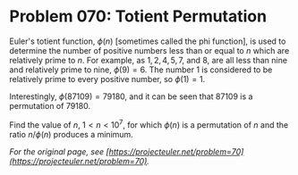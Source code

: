 # Problem 070: Totient Permutation

Euler's totient function, $\phi(n)$ [sometimes called the phi function], is used to determine the number of positive numbers less than or equal to $n$ which are relatively prime to $n$. For example, as $1, 2, 4, 5, 7$, and $8$, are all less than nine and relatively prime to nine, $\phi(9)=6$.
The number $1$ is considered to be relatively prime to every positive number, so $\phi(1)=1$. 

Interestingly, $\phi(87109)=79180$, and it can be seen that $87109$ is a permutation of $79180$.

Find the value of $n$, $1 \lt n \lt 10^7$, for which $\phi(n)$ is a permutation of $n$ and the ratio $n/\phi(n)$ produces a minimum.

*For the original page, see [https://projecteuler.net/problem=70](https://projecteuler.net/problem=70).*
